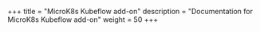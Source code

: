 +++
title = "MicroK8s Kubeflow add-on"
description = "Documentation for MicroK8s Kubeflow add-on"
weight = 50
+++
